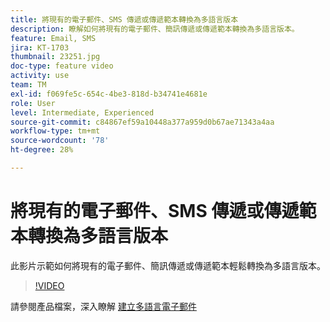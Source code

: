 ```yaml
---
title: 將現有的電子郵件、SMS 傳遞或傳遞範本轉換為多語言版本
description: 瞭解如何將現有的電子郵件、簡訊傳遞或傳遞範本轉換為多語言版本。
feature: Email, SMS
jira: KT-1703
thumbnail: 23251.jpg
doc-type: feature video
activity: use
team: TM
exl-id: f069fe5c-654c-4be3-818d-b34741e4681e
role: User
level: Intermediate, Experienced
source-git-commit: c84867ef59a10448a377a959d0b67ae71343a4aa
workflow-type: tm+mt
source-wordcount: '78'
ht-degree: 28%

---
```


# 將現有的電子郵件、SMS 傳遞或傳遞範本轉換為多語言版本

此影片示範如何將現有的電子郵件、簡訊傳遞或傳遞範本輕鬆轉換為多語言版本。

>[!VIDEO](https://video.tv.adobe.com/v/23251?quality=12&learn=on)

請參閱產品檔案，深入瞭解 [建立多語言電子郵件](https://experienceleague.adobe.com/docs/campaign-standard/using/communication-channels/email-messages/creating-a-multilingual-email.html?lang=en)
